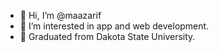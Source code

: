 - 👋 Hi, I’m @maazarif
- 👀 I’m interested in app and web development.
- 🏫 Graduated from Dakota State University.
<!---
maazarif/maazarif is a ✨ special ✨ repository because its `README.md` (this file) appears on your GitHub profile.
You can click the Preview link to take a look at your changes.
--->

